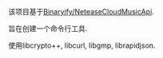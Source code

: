 该项目基于[Binaryify/NeteaseCloudMusicApi](https://github.com/Binaryify/NeteaseCloudMusicApi).

旨在创建一个命令行工具.

使用libcrypto++, libcurl, libgmp, librapidjson.
